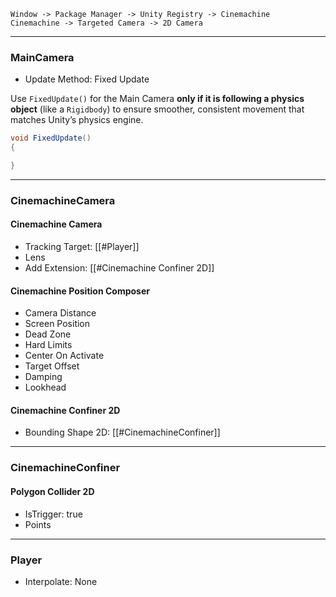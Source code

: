 ```
Window -> Package Manager -> Unity Registry -> Cinemachine
Cinemachine -> Targeted Camera -> 2D Camera
```

---

### MainCamera
- Update Method: Fixed Update


Use `FixedUpdate()` for the Main Camera **only if it is following a physics object** (like a `Rigidbody`) to ensure smoother, consistent movement that matches Unity’s physics engine.

```csharp
void FixedUpdate()  
{  

}
```

---
### CinemachineCamera

#### Cinemachine Camera

- Tracking Target: [[#Player]]
- Lens
- Add Extension: [[#Cinemachine Confiner 2D]]

#### Cinemachine Position Composer

- Camera Distance
- Screen Position
- Dead Zone
- Hard Limits
- Center On Activate
- Target Offset
- Damping
- Lookhead

#### Cinemachine Confiner 2D

- Bounding Shape 2D: [[#CinemachineConfiner]]

---

### CinemachineConfiner

#### Polygon Collider 2D
- IsTrigger: true  
- Points

---
### Player
- Interpolate: None